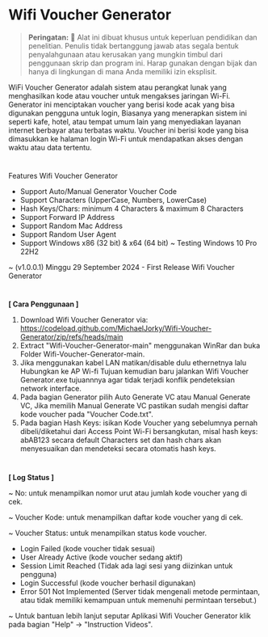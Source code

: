 # Wifi Voucher Generator

> **Peringatan:** :red_circle: Alat ini dibuat khusus untuk keperluan pendidikan dan penelitian. Penulis tidak bertanggung jawab atas segala bentuk penyalahgunaan atau kerusakan yang mungkin timbul dari penggunaan skrip dan program ini. Harap gunakan dengan bijak dan hanya di lingkungan di mana Anda memiliki izin eksplisit.

WiFi Voucher Generator adalah sistem atau perangkat lunak yang menghasilkan kode atau voucher untuk mengakses jaringan Wi-Fi. Generator ini menciptakan voucher yang berisi kode acak yang bisa digunakan pengguna untuk login, Biasanya yang menerapkan sistem ini seperti kafe, hotel, atau tempat umum lain yang menyediakan layanan internet berbayar atau terbatas waktu. Voucher ini berisi kode yang bisa dimasukkan ke halaman login Wi-Fi untuk mendapatkan akses dengan waktu atau data tertentu.

#
Features Wifi Voucher Generator 
- Support Auto/Manual Generator Voucher Code
- Support Characters (UpperCase, Numbers, LowerCase)
- Hash Keys/Chars: minimum 4 Characters & maximum 8 Characters
- Support Forward IP Address
- Support Random Mac Address
- Support Random User Agent
- Support Windows x86 (32 bit) & x64 (64 bit) ~ Testing Windows 10 Pro 22H2

~ (v1.0.0.1) Minggu 29 September 2024 - First Release Wifi Voucher Generator

#
<b>[ Cara Penggunaan ]</b>
1. Download Wifi Voucher Generator via: https://codeload.github.com/MichaelJorky/Wifi-Voucher-Generator/zip/refs/heads/main
2. Extract "Wifi-Voucher-Generator-main" menggunakan WinRar dan buka Folder Wifi-Voucher-Generator-main.
3. Jika menggunakan kabel LAN matikan/disable dulu ethernetnya lalu Hubungkan ke AP Wi-fi Tujuan kemudian baru jalankan Wifi Voucher Generator.exe tujuannnya agar tidak terjadi konflik pendeteksian network interface.
4. Pada bagian Generator pilih Auto Generate VC atau Manual Generate VC, Jika memilih Manual Generate VC pastikan sudah mengisi daftar kode voucher pada "Voucher Code.txt".
5. Pada bagian Hash Keys: isikan Kode Voucher yang sebelumnya pernah dibeli/diketahui dari Access Point Wi-Fi bersangkutan, misal hash keys: abAB123 secara default Characters set dan hash chars akan menyesuaikan dan mendeteksi secara otomatis hash keys.

#
<b>[ Log Status ]</b>

~ No: untuk menampilkan nomor urut atau jumlah kode voucher yang di cek.

~ Voucher Kode: untuk menampilkan daftar kode voucher yang di cek. 

~ Voucher Status: untuk menampilkan status kode voucher.

- Login Failed (kode voucher tidak sesuai)
- User Already Active (kode voucher sedang aktif)
- Session Limit Reached (Tidak ada lagi sesi yang diizinkan untuk pengguna)
- Login Successful (kode voucher berhasil digunakan)
- Error 501 Not Implemented (Server tidak mengenali metode permintaan, atau tidak memiliki kemampuan untuk memenuhi permintaan tersebut.)

~ Untuk bantuan lebih lanjut seputar Aplikasi Wifi Voucher Generator klik pada bagian "Help" -> "Instruction Videos".

#

